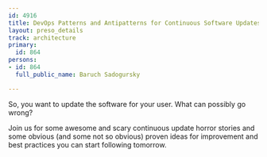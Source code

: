 ```yaml
---
id: 4916
title: DevOps Patterns and Antipatterns for Continuous Software Updates
layout: preso_details
track: architecture
primary:
  id: 864
persons:
- id: 864
  full_public_name: Baruch Sadogursky

---
```

So, you want to update the software for your user. What can possibly go wrong?

Join us for some awesome and scary continuous update horror stories and some obvious (and some not so obvious) proven ideas for improvement and best practices you can start following tomorrow.
